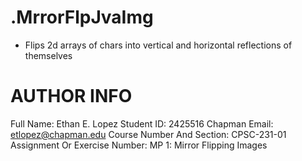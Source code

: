 # .MrrorFlpJvaImg

- Flips 2d arrays of chars into vertical and horizontal reflections of themselves

# AUTHOR INFO

Full Name: Ethan E. Lopez
Student ID: 2425516
Chapman Email: etlopez@chapman.edu
Course Number And Section: CPSC-231-01
Assignment Or Exercise Number: MP 1: Mirror Flipping Images

